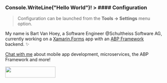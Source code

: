 ### Console.WriteLine("Hello World")! > #### <i class="fa fa-gear fa-spin fa-2x" style="color: firebrick"></i> Configuration
> Configuration can be launched from the **Tools -> Settings** menu option.

My name is Bart Van Hoey, a Software Engineer @Schultheiss Software AG, currently working on a [Xamarin.Forms](https://github.com/xamarin/Xamarin.Forms) app with an [ABP Framework](https://abp.io/) backend. ✨ 

[Chat with me](https://twitter.com/bartvanhoey) about mobile app development, microservices, the ABP Framework and more!

<a href="https://www.buymeacoffee.com/bartvanhoey" target="_blank"><img src="https://cdn.buymeacoffee.com/buttons/default-orange.png" height="35" width="160"></a>
